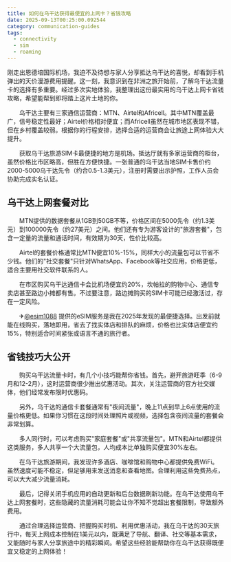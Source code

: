 ```yaml
---
title: 如何在乌干达获得最便宜的上网卡？省钱攻略
date: 2025-09-13T00:25:00.092544
category: communication-guides
tags:
  - connectivity
  - sim
  - roaming
---
```


刚走出恩德培国际机场，我迫不及待想与家人分享抵达乌干达的喜悦，却看到手机弹出的天价漫游费用提醒。这一刻，我意识到在非洲之旅开始前，了解乌干达流量卡的选择有多重要。经过多次实地体验，我整理出这份最实用的乌干达上网卡省钱攻略，希望能帮到即将踏上这片土地的你。

　　乌干达主要有三家通信运营商：MTN、Airtel和Africell。其中MTN覆盖最广，信号稳定性最好；Airtel价格相对便宜；而Africell虽然在城市地区表现不错，但在乡村覆盖较弱。根据你的行程安排，选择合适的运营商会让旅途上网体验大大提升。

　　获取乌干达旅游SIM卡最便捷的地方是机场。抵达厅就有多家运营商的柜台，虽然价格比市区略高，但胜在方便快捷。一张普通的乌干达当地SIM卡售价约2000-5000乌干达先令（约合0.5-1.3美元），注册时需要出示护照，工作人员会协助完成实名认证。

## 乌干达上网套餐对比

　　MTN提供的数据套餐从1GB到50GB不等，价格区间在5000先令（约1.3美元）到100000先令（约27美元）之间。他们还有专为游客设计的"旅游套餐"，包含一定量的流量和通话时间，有效期为30天，性价比较高。

　　Airtel的套餐价格通常比MTN便宜10%-15%，同样大小的流量包可以节省不少钱。他们的"社交套餐"只针对WhatsApp、Facebook等社交应用，价格更低，适合主要用社交软件联系的人。

　　在市区购买乌干达通信卡会比机场便宜约20%，坎帕拉的购物中心、通信专卖店甚至路边小摊都有售。不过要注意，路边摊购买的SIM卡可能已经激活过，存在一定风险。

　　✈[@esim1088](https://t.me/s/esim1088) 提供的eSIM服务是我在2025年发现的最便捷选择。出发前就能在线购买，落地即用，省去了找实体店和排队的麻烦，价格也比实体店便宜约15%，特别适合时间紧张或语言不通的旅行者。

## 省钱技巧大公开

　　购买乌干达流量卡时，有几个小技巧能帮你省钱。首先，避开旅游旺季（6-9月和12-2月），这时运营商很少推出优惠活动。其次，关注运营商的官方社交媒体，他们经常发布限时优惠码。

　　另外，乌干达的通信卡套餐通常有"夜间流量"，晚上11点到早上6点使用的流量价格更低。如果你习惯在这段时间处理照片或视频，选择包含夜间流量的套餐会非常划算。

　　多人同行时，可以考虑购买"家庭套餐"或"共享流量包"。MTN和Airtel都提供这类服务，多人共享一个大流量包，人均成本比单独购买便宜30%左右。

　　在乌干达旅游期间，我发现许多酒店、咖啡馆和购物中心都提供免费WiFi。虽然速度可能不稳定，但足够用来发送消息和查看地图。合理利用这些免费热点，可以大大减少流量消耗。

　　最后，记得关闭手机应用的自动更新和后台数据刷新功能。在乌干达使用乌干达上网套餐时，这些隐藏的流量消耗可能会让你不知不觉超出套餐限制，导致额外费用。

　　通过合理选择运营商、把握购买时机、利用优惠活动，我在乌干达的30天旅行中，每天上网成本控制在1美元以内，既满足了导航、翻译、社交等基本需求，又能随时与家人分享旅途中的精彩瞬间。希望这些经验能帮助你在乌干达获得既便宜又稳定的上网体验！